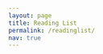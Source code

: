 ```yaml
---
layout: page
title: Reading List
permalink: /readinglist/
nav: true
---
```


<main class="container">
    <div id="reading-list"></div>
</main>

<script src="../_pages/script.js"></script>